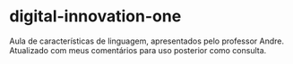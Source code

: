 # digital-innovation-one

Aula de características de linguagem, apresentados pelo professor Andre. Atualizado com meus comentários para uso posterior como consulta.
